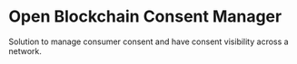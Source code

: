 # Open Blockchain Consent Manager

Solution to manage consumer consent and have consent visibility across a network.

